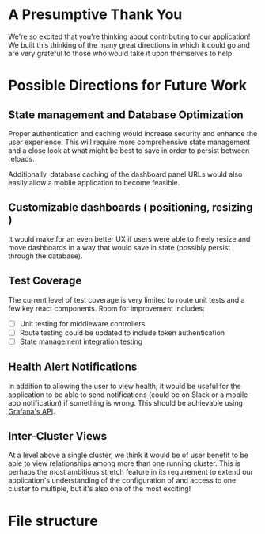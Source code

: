 # A Presumptive Thank You
We're so excited that you're thinking about contributing to our application! We built this thinking of the many great directions in which it could go and are very grateful to those who would take it upon themselves to help. 

# Possible Directions for Future Work 

## State management and Database Optimization 
Proper authentication and caching would increase security and enhance the user experience. This will require more comprehensive state management and a close look at what might be best to save in order to persist between reloads. 

Additionally, database caching of the dashboard panel URLs would also easily allow a mobile application to become feasible. 

## Customizable dashboards ( positioning, resizing ) 
It would make for an even better UX if users were able to freely resize and move dashboards in a way that would save in state (possibly persist through the database). 

## Test Coverage
The current level of test coverage is very limited to route unit tests and a few key react components. 
Room for improvement includes: 
- [ ] Unit testing for middleware controllers
- [ ] Route testing could be updated to include token authentication 
- [ ] State management integration testing

## Health Alert Notifications
In addition to allowing the user to view health, it would be useful for the application to be able to send notifications (could be on Slack or a mobile app notification) if something is wrong. This should be achievable using [Grafana's API](https://grafana.com/docs/grafana/latest/alerting/set-up/). 

## Inter-Cluster Views
At a level above a single cluster, we think it would be of user benefit to be able to view relationships among more than one running cluster. 
This is perhaps the most ambitious stretch feature in its requirement to extend our application's understanding of the configuration of and access to one cluster  to multiple, but it's also one of the most exciting! 

# File structure
